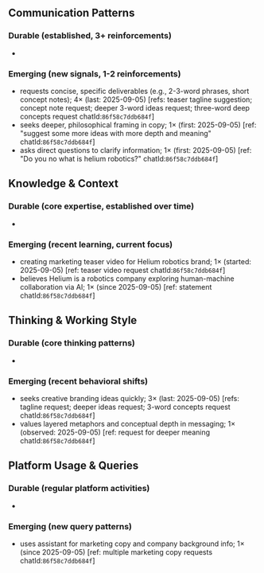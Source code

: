 ## Communication Patterns
### Durable (established, 3+ reinforcements)
-

### Emerging (new signals, 1-2 reinforcements)
- requests concise, specific deliverables (e.g., 2-3-word phrases, short concept notes); 4× (last: 2025-09-05) [refs: teaser tagline suggestion; concept note request; deeper 3-word ideas request; three-word deep concepts request chatId:`86f58c7ddb684f`]
- seeks deeper, philosophical framing in copy; 1× (first: 2025-09-05) [ref: "suggest some more ideas with more depth and meaning" chatId:`86f58c7ddb684f`]
- asks direct questions to clarify information; 1× (first: 2025-09-05) [ref: "Do you no what is helium robotics?" chatId:`86f58c7ddb684f`]

## Knowledge & Context
### Durable (core expertise, established over time)
-

### Emerging (recent learning, current focus)
- creating marketing teaser video for Helium robotics brand; 1× (started: 2025-09-05) [ref: teaser video request chatId:`86f58c7ddb684f`]
- believes Helium is a robotics company exploring human-machine collaboration via AI; 1× (since 2025-09-05) [ref: statement chatId:`86f58c7ddb684f`]

## Thinking & Working Style
### Durable (core thinking patterns)
-

### Emerging (recent behavioral shifts)
- seeks creative branding ideas quickly; 3× (last: 2025-09-05) [refs: tagline request; deeper ideas request; 3-word concepts request chatId:`86f58c7ddb684f`]
- values layered metaphors and conceptual depth in messaging; 1× (observed: 2025-09-05) [ref: request for deeper meaning chatId:`86f58c7ddb684f`]

## Platform Usage & Queries
### Durable (regular platform activities)
-

### Emerging (new query patterns)
- uses assistant for marketing copy and company background info; 1× (since 2025-09-05) [ref: multiple marketing copy requests chatId:`86f58c7ddb684f`]